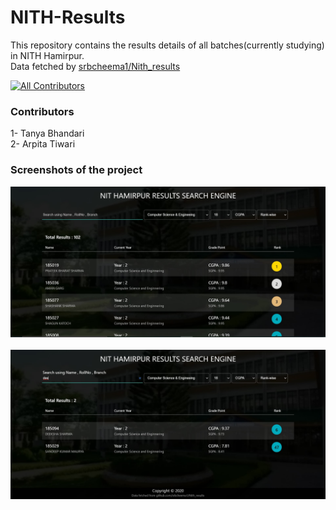# NITH-Results
This repository contains the results details of all batches(currently studying) in NITH Hamirpur.<br/>
Data fetched by [srbcheema1/Nith_results](https://github.com/srbcheema1/Nith_results)<br>

[![All Contributors](https://img.shields.io/badge/all_contributors-3-orange.svg?style=flat-square)](#contributors)

### Contributors
1- Tanya Bhandari<br/>
2- Arpita Tiwari

### Screenshots of the project
![img 1](images/img2.jpg)<br/><br/>
![img 2](images/img1.jpg)


